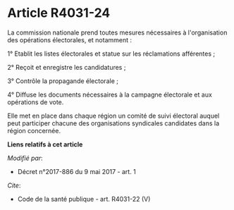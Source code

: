 # Article R4031-24

La commission nationale prend toutes mesures nécessaires à l'organisation des opérations électorales, et notamment :

1° Etablit les listes électorales et statue sur les réclamations afférentes ;

2° Reçoit et enregistre les candidatures ;

3° Contrôle la propagande électorale ;

4° Diffuse les documents nécessaires à la campagne électorale et aux opérations de vote.

Elle met en place dans chaque région un comité de suivi électoral auquel peut participer chacune des organisations syndicales
candidates dans la région concernée.

**Liens relatifs à cet article**

_Modifié par_:

  - Décret n°2017-886 du 9 mai 2017 - art. 1

_Cite_:

  - Code de la santé publique - art. R4031-22 (V)
